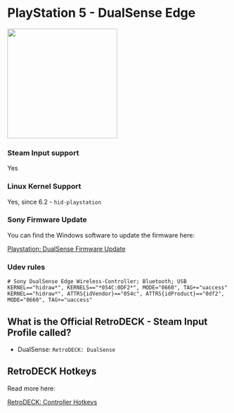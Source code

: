 # PlayStation 5 - DualSense Edge

<img src="../../../wiki_images/controllers/ps5-dualsense-edge.png" width="250">

### Steam Input support
Yes

### Linux Kernel Support
Yes, since 6.2 - `hid-playstation`

### Sony Firmware Update

You can find the Windows software to update the firmware here:

[Playstation: DualSense Firmware Update](https://controller.dl.playstation.net/controller/lang/en/fwupdater.html)

### Udev rules

```
# Sony DualSense Edge Wireless-Controller; Bluetooth; USB
KERNEL=="hidraw*", KERNELS=="*054C:0DF2*", MODE="0660", TAG+="uaccess"
KERNEL=="hidraw*", ATTRS{idVendor}=="054c", ATTRS{idProduct}=="0df2", MODE="0660", TAG+="uaccess"
```

## What is the Official RetroDECK - Steam Input Profile called?

- DualSense: `RetroDECK: DualSense`


## RetroDECK Hotkeys

Read more here:

[RetroDECK: Controller Hotkeys](../../wiki_rd_controls/hotkeys-retrodeck.md)
